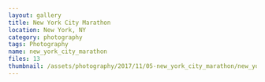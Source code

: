 ```yaml
---
layout: gallery
title: New York City Marathon
location: New York, NY
category: photography
tags: Photography
name: new_york_city_marathon
files: 13
thumbnail: /assets/photography/2017/11/05-new_york_city_marathon/new_york_city_marathon-1.jpg
---
```

